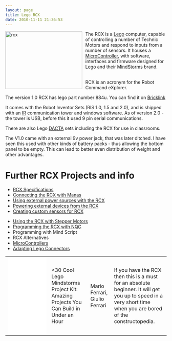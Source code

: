 ```yaml
---
layout: page
title: Lego RCX
date: 2010-11-11 21:36:53
---
```

<div style=" float: left;"><a href="http://www.flickr.com/photos/27878484@N00/32736259/" title="rcx by Marco Cioffi, on Flickr"><img alt="rcx" class="img-responsive" height="180" src="http://farm1.static.flickr.com/23/32736259_93a8d9f2a7_m.jpg" style="margin-right: 10px" width="240"/></a></div>The RCX is a <a class="wiki" href="/wiki/lego.html" title="The best known construction toy">Lego</a> computer, capable of controlling a number of Technic Motors and respond to inputs from a number of sensors. It houses a <a a="" brain="" class="wiki" for="" href="/wiki/microcontroller.html" robot="" title="A programmable digital controller (or ">MicroController</a>, with software, interfaces and firmware designed for <a class="wiki" href="/wiki/lego.html" title="The best known construction toy">Lego</a> and their <a class="wiki" href="/wiki/mindstorms.html" title="A Robotic construction toy system from Lego">MindStorms</a> brand.
<p>
<br/>RCX is an acronym for the Robot Command eXplorer.
</p>
<p>The version 1.0 RCX has lego part number 884u.  You can find it on <a href="http://www.bricklink.com/catalogItem.asp?P=884u" rel="external" target="_blank">Bricklink</a>
</p>
<p>It comes with the Robot Inventor Sets (RIS 1.0, 1.5 and 2.0), and is shipped with an <a class="wiki" href="/wiki/ir.html" title="Acronym for Infra Red">IR</a> communication tower and windows software.  As of version 2.0 - the tower is USB, before this it used 9 pin serial communications.
</p>
<p>There are also Lego <a class="wiki" href="/wiki/dacta.html" title="DACTA">DACTA</a> sets including the RCX for use in classrooms.
</p>
<p>The V1.0 came with an external 9v power jack, that was later ditched.  I have seen this used with other kinds of battery packs - thus allowing the bottom panel to be empty.  This can lead to better even distribution of weight and other advantages.
</p>
<h1 id="Further_RCX_Projects_and_info">Further RCX Projects and info</h1>
<ul><li> <a class="wiki" href="/wiki/rcx_specifications.html" title="RCX Specifications">RCX Specifications</a>
</li><li> <a class="wiki" href="/wiki/lego_manas.html" title="Remote control Lego robot-like kits">Connecting the RCX with Manas</a>
</li><li> <a class="wiki" href="/wiki/using_external_power_sources_with_the_rcx.html" title="RCX power input interfacing">Using external power sources with the RCX</a>
</li><li> <a class="wiki" href="/wiki/powering_external_devices_from_the_rcx.html" title="Powering External Devices From The RCX">Powering external devices from the RCX</a>
</li><li> <a class="wiki" href="{% post_url 2004-11-15-creating-custom-sensors-for-the-rcx %}" title="Creating Custom Sensors For RCX">Creating custom sensors for RCX</a>
</li></ul><p>
</p>
<ul><li> <a class="wiki" href="/wiki/using_the_rcx_with_stepper_motors.html" title="Using The RCX With Stepper Motors">Using the RCX with Stepper Motors</a>
</li><li> <a class="wiki" href="/wiki/nqc.html" title="Not Quite C - A Lego PBrick Programming Language">Programming the RCX with NQC</a>
</li><li> Programming with Mind Script
</li><li> RCX Alternatives
</li><li> <a a="" brain="" class="wiki" for="" href="/wiki/microcontroller.html" robot="" title="A programmable digital controller (or ">MicroControllers</a>
</li><li> <a class="wiki" href="/wiki/adapting_lego_connectors.html" title="Interfacing with Stud Based Lego Electronic Adaptors">Adapting Lego Connectors</a>
</li></ul><p>
</p>
<table class="normal" id="fancytable_1"> 
<tr> <td> <iframe style="width:120px;height:240px;" marginwidth="0" marginheight="0" scrolling="no" frameborder="0" src="//ws-eu.amazon-adsystem.com/widgets/q?ServiceVersion=20070822&OneJS=1&Operation=GetAdHtml&MarketPlace=GB&source=ss&ref=as_ss_li_til&ad_type=product_link&tracking_id=orionrobots-21&marketplace=amazon&region=GB&placement=1931836620&asins=1931836620&linkId=cb5ba07e212a086d245163d2ea5bbbd9&show_border=true&link_opens_in_new_window=true"></iframe> </td> <td> <30 Cool Lego Mindstorms Project Kit: Amazing Projects You Can Build in Under an Hour </td> <td> Mario Ferrari, Giulio Ferrari</td> <td> If you have the RCX then this is a must for an absolute beginner. It will get you up to speed in a very short time when you are bored of the constructopedia.</td> </tr> </table>
